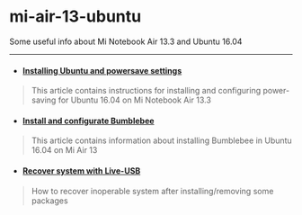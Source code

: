 # mi-air-13-ubuntu
Some useful info about Mi Notebook Air 13.3 and Ubuntu 16.04
***
* #### [Installing Ubuntu and powersave settings](https://github.com/andrewozhegov/mi-air-13-ubuntu/blob/master/powersave.md)
> This article contains instructions for installing and configuring power-saving for Ubuntu 16.04 on Mi Notebook Air 13.3

* #### [Install and configurate Bumblebee](https://github.com/andrewozhegov/mi-air-13-ubuntu/blob/master/bumblebee.md)
> This article contains information about installing Bumblebee in Ubuntu 16.04 on Mi Air 13

* #### [Recover system with Live-USB](https://github.com/andrewozhegov/mi-air-13-ubuntu/blob/master/liveusb-recover.md)
> How to recover inoperable system after installing/removing some packages
